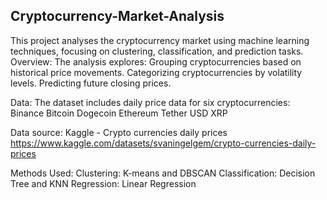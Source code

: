 ## Cryptocurrency-Market-Analysis

This project analyses the cryptocurrency market using machine learning techniques, focusing on clustering, classification, and prediction tasks.
Overview:
The analysis explores:
Grouping cryptocurrencies based on historical price movements.
Categorizing cryptocurrencies by volatility levels.
Predicting future closing prices.

Data:
The dataset includes daily price data for six cryptocurrencies:
Binance
Bitcoin
Dogecoin
Ethereum
Tether USD
XRP

Data source:
Kaggle - Crypto currencies daily prices
https://www.kaggle.com/datasets/svaningelgem/crypto-currencies-daily-prices

Methods Used:
Clustering: K-means and DBSCAN
Classification: Decision Tree and KNN
Regression: Linear Regression
